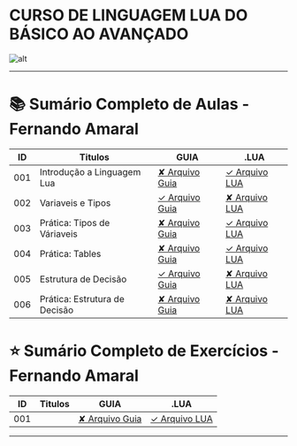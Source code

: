 # CURSO DE LINGUAGEM LUA DO BÁSICO AO AVANÇADO

![alt](https://miro.medium.com/v2/resize:fit:7680/1*y4UWsCvhMNNiVhuwK-dOKg.jpeg)

---

# 📚 Sumário Completo de Aulas - Fernando Amaral
| ID  | Titulos                       | GUIA                                                                | .LUA                                                                     |
| --- | ----------------------------- | ------------------------------------------------------------------- | ------------------------------------------------------------------------ |
| 001 | Introdução a Linguagem Lua    | [✘ Arquivo Guia]()                                                  | [✓ Arquivo LUA](lua.AULAS/FernandoAmaral.AULAS/aula.001/introducao.yaml) |
| 002 | Variaveis e Tipos             | [✓ Arquivo Guia](lua.AULAS/FernandoAmaral.AULAS/aula.002/README.md) | [✘ Arquivo LUA]()                                                        |
| 003 | Prática: Tipos de Váriaveis   | [✘ Arquivo Guia]()                                                  | [✓ Arquivo LUA](lua.AULAS/FernandoAmaral.AULAS/aula.003/main.lua)        |
| 004 | Prática: Tables               | [✘ Arquivo Guia]()                                                  | [✓ Arquivo LUA](lua.AULAS/FernandoAmaral.AULAS/aula.004/main.lua)        |
| 005 | Estrutura de Decisão          | [✓ Arquivo Guia](lua.AULAS/FernandoAmaral.AULAS/aula.005/README.md) | [✘ Arquivo LUA]()                                                        |
| 006 | Prática: Estrutura de Decisão | [✘ Arquivo Guia]()                                                  | [✘ Arquivo LUA](lua.AULAS/FernandoAmaral.AULAS/aula.006/main.lua)        |

# ⭐ Sumário Completo de Exercícios - Fernando Amaral
| ID  | Titulos | GUIA               | .LUA              |
| --- | ------- | ------------------ | ----------------- |
| 001 |         | [✘ Arquivo Guia]() | [✓ Arquivo LUA]() |

---